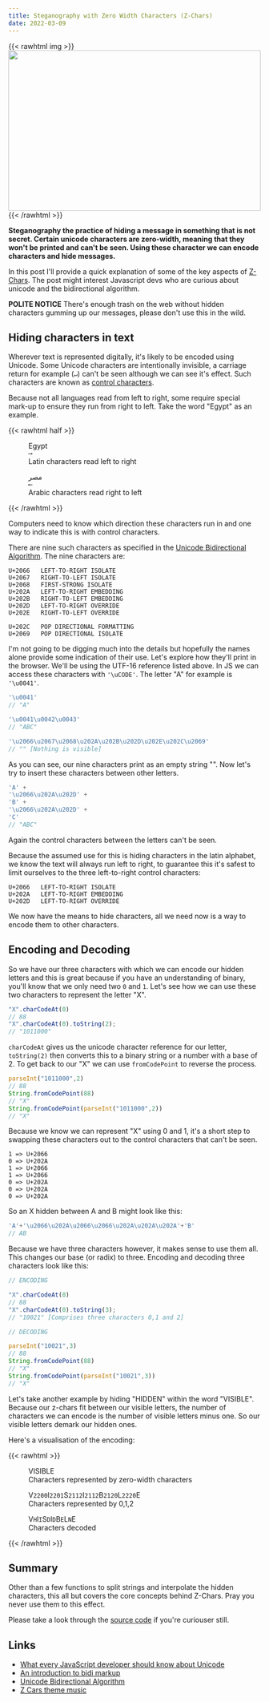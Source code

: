 ```yaml
---
title: Steganography with Zero Width Characters (Z-Chars)
date: 2022-03-09
---
```


{{< rawhtml img >}}
<img src="https://user-images.githubusercontent.com/5805251/156551854-29ef4800-e455-4e86-bb98-deef7dd0d6b7.svg" style="width: 100%;height: 320px" />
{{< /rawhtml >}}

__Steganography the practice of hiding a message in something that is not secret. Certain unicode characters are zero-width, meaning that they won't be printed and can't be seen. Using these character we can encode characters and hide messages.__

In this post I'll provide a quick explanation of some of the key aspects of [Z-Chars][Z-Chars Demo]. The post might interest Javascript devs who are curious about unicode and the bidirectional algorithm.

**POLITE NOTICE** There's enough trash on the web without hidden characters gumming up our messages, please don't use this in the wild.

## Hiding characters in text

Wherever text is represented digitally, it's likely to be encoded using Unicode. Some Unicode characters are intentionally invisible, a carriage return for example (`↵`) can't be seen although we can see it's effect. Such characters are known as [control characters][control-characters].

Because not all languages read from left to right, some require special mark-up to ensure they run from right to left. Take the word "Egypt" as an example.

{{< rawhtml half >}}
<figure>
    <div>Egypt</div>
    <code>⟶</code>
    <figcaption>Latin characters read left to right</figcaption>
</figure>
<figure>
    <div>مصر</div>
    <code>⟵</code>
    <figcaption>Arabic characters read right to left</figcaption>
</figure>
{{< /rawhtml >}}

Computers need to know which direction these characters run in and one way to indicate this is with control characters.

There are nine such characters as specified in the [Unicode Bidirectional Algorithm][Unicode Bidirectional Algorithm]. The nine characters are:

```
U+2066   LEFT-TO-RIGHT ISOLATE
U+2067   RIGHT-TO-LEFT ISOLATE
U+2068   FIRST-STRONG ISOLATE
U+202A   LEFT-TO-RIGHT EMBEDDING
U+202B   RIGHT-TO-LEFT EMBEDDING
U+202D   LEFT-TO-RIGHT OVERRIDE
U+202E   RIGHT-TO-LEFT OVERRIDE

U+202C   POP DIRECTIONAL FORMATTING
U+2069   POP DIRECTIONAL ISOLATE
```

I'm not going to be digging much into the details but hopefully the names alone provide some indication of their use. Let's explore how they'll print in the browser. We'll be using the UTF-16 reference listed above. In JS we can access these characters with `'\uCODE'`. The letter "A" for example is `'\u0041'`.

```js
'\u0041'
// "A"

'\u0041\u0042\u0043'
// "ABC"

'\u2066\u2067\u2068\u202A\u202B\u202D\u202E\u202C\u2069'
// "" [Nothing is visible]
```
As you can see, our nine characters print as an empty string "". Now let's try to insert these characters between other letters.

```js
'A' +
'\u2066\u202A\u202D' +
'B' +
'\u2066\u202A\u202D' +
'C'
// "A⁦‪‭B⁦‪‭C"
```

Again the control characters between the letters can't be seen.

Because the assumed use for this is hiding characters in the latin alphabet, we know the text will always run left to right, to guarantee this it's safest to limit ourselves to the three left-to-right control characters:

```
U+2066   LEFT-TO-RIGHT ISOLATE
U+202A   LEFT-TO-RIGHT EMBEDDING
U+202D   LEFT-TO-RIGHT OVERRIDE
```

We now have the means to hide characters, all we need now is a way to encode them to other characters.

## Encoding and Decoding

So we have our three characters with which we can encode our hidden letters and this is great because if you have an understanding of binary, you'll know that we only need two `0` and `1`. Let's see how we can use these two characters to represent the letter "X".

```js
"X".charCodeAt(0)
// 88
"X".charCodeAt(0).toString(2);
// "1011000"
```

`charCodeAt` gives us the unicode character reference for our letter, `toString(2)` then converts this to a binary string or a number with a base of 2. To get back to our "X" we can use `fromCodePoint` to reverse the process.

```js
parseInt("1011000",2)
// 88
String.fromCodePoint(88)
// "X"
String.fromCodePoint(parseInt("1011000",2))
// "X"
```

Because we know we can represent "X" using 0 and 1, it's a short step to swapping these characters out to the control characters that can't be seen.

```
1 => U+2066
0 => U+202A
1 => U+2066
1 => U+2066
0 => U+202A
0 => U+202A
0 => U+202A
```

So an X hidden between A and B might look like this:

```js
'A'+'\u2066\u202A\u2066\u2066\u202A\u202A\u202A'+'B'
// A⁦‪⁦⁦‪⁦‪B
```

Because we have three characters however, it makes sense to use them all. This changes our base (or radix) to three. Encoding and decoding three characters look like this:

```js
// ENCODING

"X".charCodeAt(0)
// 88
"X".charCodeAt(0).toString(3);
// "10021" [Comprises three characters 0,1 and 2]

// DECODING

parseInt("10021",3)
// 88
String.fromCodePoint(88)
// "X"
String.fromCodePoint(parseInt("10021",3))
// "X"
```

Let's take another example by hiding "HIDDEN" within the word "VISIBLE". Because our z-chars fit between our visible letters, the number of characters we can encode is the number of visible letters minus one. So our visible letters demark our hidden ones.

Here's a visualisation of the encoding:

{{< rawhtml >}}
<figure>
    <span>V‭‭⁦⁦I‭‭⁦‪S‭‪‪‭I‭‪‪‭B‭‪‭⁦L‭‭‭⁦E⁩</span>
    <figcaption>Characters represented by zero-width characters</figcaption>
</figure>

<figure>
    <span>V<code>2200</code>I<code>2201</code>S<code>2112</code>I<code>2112</code>B<code>2120</code>L<code>2220</code>E</span>
    <figcaption>Characters represented by 0,1,2</figcaption>
</figure>

<figure>
    <span>V<code>H</code>I<code>I</code>S<code>D</code>I<code>D</code>B<code>E</code>L<code>N</code>E</span>
    <figcaption>Characters decoded</figcaption>
</figure>
{{< /rawhtml >}}

## Summary

Other than a few functions to split strings and interpolate the hidden characters, this all but covers the core concepts behind Z-Chars. Pray you never use them to this effect.

Please take a look through the [source code] if you're curiouser still.

## Links

- [What every JavaScript developer should know about Unicode]
- [An introduction to bidi markup]
- [Unicode Bidirectional Algorithm]
- [Z Cars theme music]

[source code]: https://github.com/robstarbuck/z-chars
[Z-Chars Demo]: https://robstarbuck.github.io/z-chars-demo/
[bidi basics]: https://www.w3.org/International/articles/inline-bidi-markup/uba-basics
[Unicode Bidirectional Algorithm]: http://www.unicode.org/reports/tr9/
[An introduction to bidi markup]: https://www.w3.org/International/articles/inline-bidi-markup/
[control-characters]: https://en.wikipedia.org/wiki/Control_character
[What every JavaScript developer should know about Unicode]: https://dmitripavlutin.com/what-every-javascript-developer-should-know-about-unicode/
[charCodeAt]: https://developer.mozilla.org/en-US/docs/Web/JavaScript/Reference/Global_Objects/String/charCodeAt#examples
[Z Cars theme music]: https://www.youtube.com/watch?v=wL1HnDGTAK8
